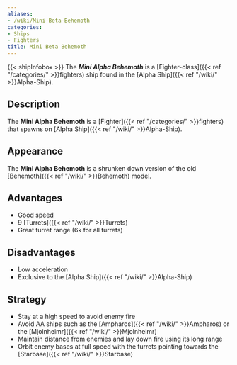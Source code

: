 ```yaml
---
aliases:
- /wiki/Mini-Beta-Behemoth
categories:
- Ships
- Fighters
title: Mini Beta Behemoth
---
```


{{< shipInfobox >}} The **_Mini Alpha Behemoth_** is a [Fighter-class]({{< ref "/categories/" >}}fighters) ship found in the [Alpha Ship]({{< ref "/wiki/" >}}Alpha-Ship).

## Description

The **Mini Alpha Behemoth** is a [Fighter]({{< ref "/categories/" >}}fighters) that spawns on [Alpha Ship]({{< ref "/wiki/" >}}Alpha-Ship).

## Appearance

The **Mini Alpha Behemoth** is a shrunken down version of the old [Behemoth]({{< ref "/wiki/" >}}Behemoth) model.

## Advantages

- Good speed
- 9 [Turrets]({{< ref "/wiki/" >}}Turrets)
- Great turret range (6k for all turrets)

## Disadvantages

- Low acceleration
- Exclusive to the [Alpha Ship]({{< ref "/wiki/" >}}Alpha-Ship)

## Strategy

- Stay at a high speed to avoid enemy fire
- Avoid AA ships such as the [Ampharos]({{< ref "/wiki/" >}}Ampharos) or the [Mjolnheimr]({{< ref "/wiki/" >}}Mjolnheimr)
- Maintain distance from enemies and lay down fire using its long range
- Orbit enemy bases at full speed with the turrets pointing towards the [Starbase]({{< ref "/wiki/" >}}Starbase)